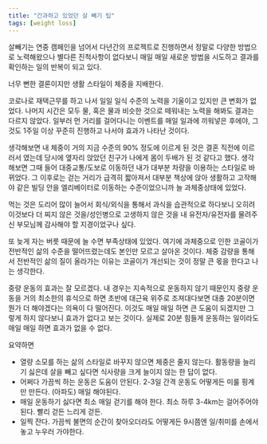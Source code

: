 ```yaml
---
title: "간과하고 있었던 살 빼기 팁"
tags: [weight loss]
---
```


살빼기는 연중 캠페인을 넘어서 다년간의 프로젝트로 진행하면서 정말로 다양한 방법으로 노력해왔으나 별다른 진척사항이 없다보니 매일 매일 새로운 방법을 시도하고 결과를 확인하는 일의 반복이 되고 있다.

너무 뻔한 결론이지만 생활 스타일이 체중을 지배한다. 

코로나로 재택근무를 하고 나서 일일 일식 수준의 노력을 기울이고 있지만 큰 변화가 없었다. 나머지 시간은 모두 물, 혹은 물과 비슷한 것으로 떼워내는 노력을 해봐도 결과는 다르지 않았다. 일부러 먼 거리를 걸어다니는 이벤트를 매일 일과에 끼워넣은 후에야, 그것도 1주일 이상 꾸준히 진행하고 나서야 효과가 나타난 것이다.

생각해보면 내 체중이 거의 지금 수준의 90% 정도에 이르게 된 것은 결혼 직전에 이르러서 였는데 당시에 옆자리 앉았던 친구가 나에게 몸이 두배가 된 것 같다고 했다. 생각해보면 그때 들어 대중교통/도보로 이동하던 내가 대부분 차량을 이용하는 스타일로 바뀌었다. 그 이후로는 걷는 거리가 급격히 짧아져서 대부분 책상에 앉아 생활하고 고작해야 같은 빌딩 안을 엘리베이터로 이동하는 수준이었으니까 늘 과체중상태에 있었다. 

먹는 것은 도리어 많이 늘어서 회식/외식을 통해서 과식을 습관적으로 하다보니 오히려 이것보다 더 찌지 않은 것을/성인병으로 고생하지 않은 것을 내 유전자/유전자를 물려주신 부모님께 감사해야 할 지경이었구나 싶다.

또 늦게 자는 버릇 때문에 늘 수면 부족상태에 있었다. 여기에 과체중으로 인한 코골이가 전반적인 삶의 수준을 떨어뜨렸는데도 본인만 모르고 살아온 것이다. 체중 감량을 통해서 전반적인 삶의 질이 올라가는 이유는 코골이가 개선되는 것이 정말 큰 몫을 한다고 나는 생각한다. 

중량 운동의 효과는 잘 모르겠다. 내 경우는 지속적으로 운동하지 않기 때문인지 중량 운동을 거의 최소한의 휴식으로 하면 초반에 대근육 위주로 조져대다보면 대충 20분이면 뭔가 더 해야겠다는 의욕이 다 떨어진다. 이것도 매일 매일 하면 큰 도움이 되겠지만 그렇게 하지 않다보니 효과가 없다고 보는 것이다. 실제로 20분 힘들게 운동하는 일이라도 매일 매일 하면 효과가 없을 수 없다. 

요약하면
- 열량 소모를 하는 삶의 스타일로 바꾸지 않으면 체중은 줄지 않는다. 활동량을 늘리기 싫은데 살을 빼고 싶다면 식사량을 크게 늘이지 않는 한 답이 없다.
- 어쩌다 가끔씩 하는 운동은 도움이 안된다. 2-3일 간격 운동도 어떻게든 미룰 핑계만 만든다. (아파도) 매일 해야된다.
- 매일 운동하기 싫다면 최소 매일 걷기를 해야 한다. 최소 하루 3-4km는 걸어주어야 된다. 빨리 걷든 느리게 걷든.
- 일찍 잔다. 가끔씩 불면의 순간이 찾아오더라도 어떻게든 9시쯤엔 일/취미를 손에서 놓고 누우러 가야한다.
